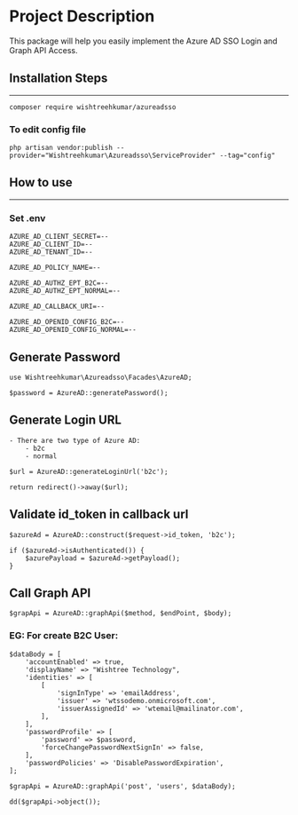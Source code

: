 # Project Description
This package will help you easily implement the Azure AD SSO Login and Graph API Access.

## Installation Steps
----------

    composer require wishtreehkumar/azureadsso

### To edit config file
    php artisan vendor:publish --provider="Wishtreehkumar\Azureadsso\ServiceProvider" --tag="config"

## How to use
----------

### Set .env

    AZURE_AD_CLIENT_SECRET=--
    AZURE_AD_CLIENT_ID=--
    AZURE_AD_TENANT_ID=--

    AZURE_AD_POLICY_NAME=--

    AZURE_AD_AUTHZ_EPT_B2C=--
    AZURE_AD_AUTHZ_EPT_NORMAL=--

    AZURE_AD_CALLBACK_URI=--

    AZURE_AD_OPENID_CONFIG_B2C=--
    AZURE_AD_OPENID_CONFIG_NORMAL=--

## Generate Password

    use Wishtreehkumar\Azureadsso\Facades\AzureAD;
    
    $password = AzureAD::generatePassword();

## Generate Login URL

    - There are two type of Azure AD:
        - b2c
        - normal

    $url = AzureAD::generateLoginUrl('b2c');

    return redirect()->away($url);

## Validate id_token in callback url

    $azureAd = AzureAD::construct($request->id_token, 'b2c');

    if ($azureAd->isAuthenticated()) {
        $azurePayload = $azureAd->getPayload();
    }

## Call Graph API

    $grapApi = AzureAD::graphApi($method, $endPoint, $body);

### EG: For create B2C User:

    $dataBody = [
        'accountEnabled' => true,
        'displayName' => "Wishtree Technology",
        'identities' => [
            [
                'signInType' => 'emailAddress',
                'issuer' => 'wtssodemo.onmicrosoft.com',
                'issuerAssignedId' => 'wtemail@mailinator.com',
            ],
        ],
        'passwordProfile' => [
            'password' => $password,
            'forceChangePasswordNextSignIn' => false,
        ],
        'passwordPolicies' => 'DisablePasswordExpiration',
    ];

    $grapApi = AzureAD::graphApi('post', 'users', $dataBody);

    dd($grapApi->object());